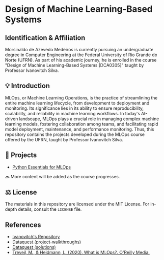 # Design of Machine Learning-Based Systems
## Identification & Affiliation

Morsinaldo de Azevedo Medeiros is currently pursuing an undergraduate degree in Computer Engineering at the Federal University of Rio Grande do Norte (UFRN). As part of his academic journey, he is enrolled in the course "Design of Machine Learning-Based Systems [DCA0305]" taught by Professor Ivanovitch Silva.

## 💡 Introduction

MLOps, or Machine Learning Operations, is the practice of streamlining the entire machine learning lifecycle, from development to deployment and monitoring. Its significance lies in its ability to ensure reproducibility, scalability, and reliability in machine learning workflows. In today's AI-driven landscape, MLOps plays a crucial role in managing complex machine learning models, fostering collaboration among teams, and facilitating rapid model deployment, maintenance, and performance monitoring. Thus, this repository contains the projects developed during the MLOps course offered by the UFRN, taught by Professor Ivanovitch Silva.

## 📂 Projects
- [Python Essentials for MLOps](./Python_Essentials_for_MLOps/)

🔜 More content will be added as the course progresses.

## ⚖️ License
The materials in this repository are licensed under the MIT License. For in-depth details, consult the `LICENSE` file.

## References
- [Ivanovitch's Repository](https://github.com/ivanovitchm/mlops)
- [Dataquest (project-walkthroughs)](https://github.com/dataquestio/project-walkthroughs)
- [Dataquest (solutions)](https://github.com/dataquestio/solutions)
- [Treveil, M., & Heidmann, L. (2020). What is MLOps?. O'Reilly Media.](https://www.oreilly.com/library/view/what-is-mlops/9781492093626/?_gl=1*v88ihb*_ga*MTE3MzUwNzgxNi4xNjk2Njc1NjAz*_ga_092EL089CH*MTY5NjY3NTYwMy4xLjEuMTY5NjY3NTYxNi40Ny4wLjA.)
